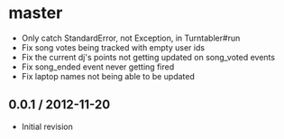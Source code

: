 # master

* Only catch StandardError, not Exception, in Turntabler#run
* Fix song votes being tracked with empty user ids
* Fix the current dj's points not getting updated on song_voted events
* Fix song_ended event never getting fired
* Fix laptop names not being able to be updated

## 0.0.1 / 2012-11-20

* Initial revision

